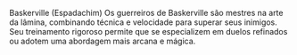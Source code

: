 Baskerville (Espadachim)
Os guerreiros de Baskerville são mestres na arte da lâmina, combinando técnica e velocidade para superar seus inimigos. Seu treinamento rigoroso permite que se especializem em duelos refinados ou adotem uma abordagem mais arcana e mágica.